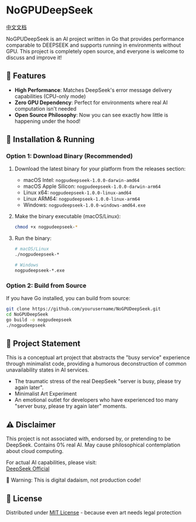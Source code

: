 # NoGPUDeepSeek

[中文文档](README_zh.md)

NoGPUDeepSeek is an AI project written in Go that provides performance comparable to DEEPSEEK and supports running in environments without GPU. This project is completely open source, and everyone is welcome to discuss and improve it!

## 🌟 Features

- **High Performance**: Matches DeepSeek's error message delivery capabilities (CPU-only mode)
- **Zero GPU Dependency**: Perfect for environments where real AI computation isn't needed
- **Open Source Philosophy**: Now you can see exactly how little is happening under the hood!

## 🚀 Installation & Running

### Option 1: Download Binary (Recommended)

1. Download the latest binary for your platform from the releases section:
   - macOS Intel: `nogpudeepseek-1.0.0-darwin-amd64`
   - macOS Apple Silicon: `nogpudeepseek-1.0.0-darwin-arm64`
   - Linux x64: `nogpudeepseek-1.0.0-linux-amd64`
   - Linux ARM64: `nogpudeepseek-1.0.0-linux-arm64`
   - Windows: `nogpudeepseek-1.0.0-windows-amd64.exe`

2. Make the binary executable (macOS/Linux):
   ```bash
   chmod +x nogpudeepseek-*
   ```

3. Run the binary:
   ```bash
   # macOS/Linux
   ./nogpudeepseek-*

   # Windows
   nogpudeepseek-*.exe
   ```

### Option 2: Build from Source

If you have Go installed, you can build from source:

```bash
git clone https://github.com/yourusername/NoGPUDeepSeek.git
cd NoGPUDeepSeek
go build -o nogpudeepseek
./nogpudeepseek
```

## 🤔 Project Statement
This is a conceptual art project that abstracts the "busy service" experience through minimalist code, providing a humorous deconstruction of common unavailability states in AI services.
- The traumatic stress of the real DeepSeek "server is busy, please try again later".
- Minimalist Art Experiment
- An emotional outlet for developers who have experienced too many "server busy, please try again later" moments.

## ⚠️ Disclaimer 

This project is not associated with, endorsed by, or pretending to be DeepSeek. Contains 0% real AI. May cause philosophical contemplation about cloud computing. 

For actual AI capabilities, please visit:  
[DeepSeek Official](https://github.com/deepseek-ai/DeepSeek-R1)

🚨 Warning: This is digital dadaism, not production code!

## 📜 License
Distributed under [MIT License](LICENSE) - because even art needs legal protection